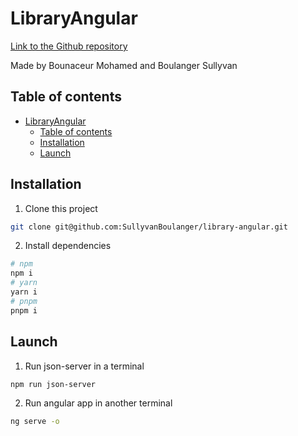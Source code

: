 # LibraryAngular

[Link to the Github repository](https://github.com/SullyvanBoulanger/library-angular)

Made by Bounaceur Mohamed and Boulanger Sullyvan

## Table of contents

- [LibraryAngular](#libraryangular)
  - [Table of contents](#table-of-contents)
  - [Installation](#installation)
  - [Launch](#launch)

## Installation

1. Clone this project

```sh
git clone git@github.com:SullyvanBoulanger/library-angular.git
```

2. Install dependencies

```sh
# npm
npm i
# yarn
yarn i
# pnpm
pnpm i
```

## Launch

1. Run json-server in a terminal

```sh
npm run json-server
```

2. Run angular app in another terminal

```sh
ng serve -o
```
